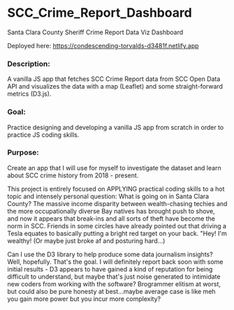 # SCC_Crime_Report_Dashboard
Santa Clara County Sheriff Crime Report Data Viz Dashboard

Deployed here: https://condescending-torvalds-d3481f.netlify.app

 ### Description: 
 A vanilla JS app that fetches SCC Crime Report data from SCC Open Data API and 
 visualizes the data with a map (Leaflet) and some straight-forward metrics (D3.js). 

 ### Goal: 
 Practice designing and developing a vanilla JS app from scratch in order to practice 
 JS coding skills. 

 ### Purpose: 
 Create an app that I will use for myself to investigate the dataset and learn about 
 SCC crime history from 2018 - present. 

 This project is entirely focused on APPLYING practical coding skills to a hot topic and intensely personal question: What is going on in Santa Clara County? The massive income disparity between wealth-chasing techies and the more occupationally diverse Bay natives has brought push to shove, and now it appears that break-ins and all sorts of theft have become the norm in SCC. Friends in some circles have already pointed out that driving a Tesla equates to basically putting a bright red target on your back. "Hey! I'm wealthy! (Or maybe just broke af and posturing hard...) 

 Can I use the D3 library to help produce some data journalism insights? Well, hopefully. That's the goal. I will definitely report back soon with some initial results - D3 appears to have gained a kind of reputation for being difficult to understand, but maybe that's just noise generated to intimidate new coders from working with the software? Brogrammer elitism at worst, but could also be pure honesty at best...maybe average case is like meh you gain more power but you incur more complexity?    